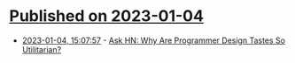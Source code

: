 # [Published on 2023-01-04](index.md)

* [2023-01-04, 15:07:57](https://news.ycombinator.com/item?id=34246340) - [Ask HN: Why Are Programmer Design Tastes So Utilitarian?](https://news.ycombinator.com/item?id=34246340)
